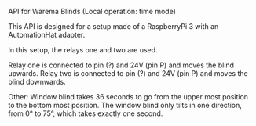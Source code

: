 API for Warema Blinds (Local operation: time mode)

This API is designed for a setup made of a RaspberryPi 3 with an AutomationHat adapter.

In this setup, the relays one and two are used.

Relay one is connected to pin (?) and 24V (pin P) and moves the blind upwards.
Relay two is connected to pin (?) and 24V (pin P) and moves the blind downwards.

Other:
Window blind takes 36 seconds to go from the upper most position to the bottom most position.
The window blind only tilts in one direction, from 0° to 75°, which takes exactly one second.